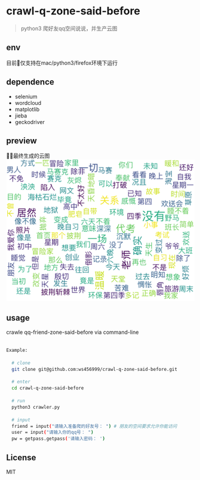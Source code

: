 # crawl-q-zone-said-before

> python3 爬好友qq空间说说，并生产云图

## env
目前仅支持在mac/python3/firefox环境下运行

## dependence
- selenium
- wordcloud
- matplotlib
- jieba
- geckodriver

## preview

最终生成的云图
![Screenshot](./save/xxxxxxxx/cloud.png)

## usage

crawle qq-friend-zone-said-before via command-line

``` bash

Example:

  # clone
  git clone git@github.com:ws456999/crawl-q-zone-said-before.git

  # enter
  cd crawl-q-zone-said-before

  # run
  python3 crawler.py

  # input
  friend = input("请输入准备爬的好友号： ") # 朋友的空间要求允许你能访问
  user = input("请输入你的qq号： ")
  pw = getpass.getpass('请输入密码： ')


```

## License
MIT

